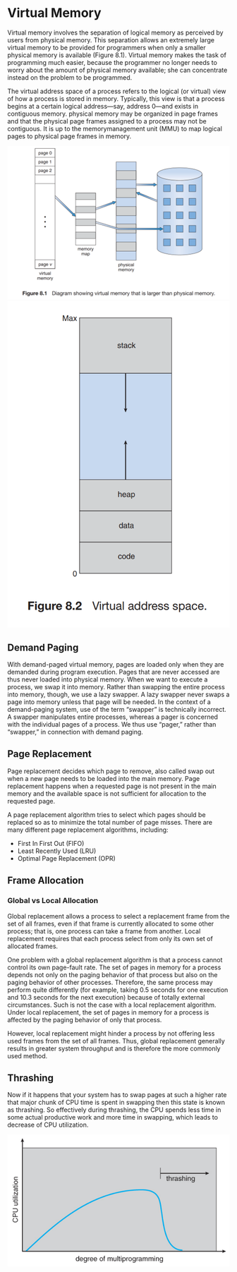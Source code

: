 # Virtual Memory

Virtual memory involves the separation of logical memory as perceived by users from physical memory. This separation allows an extremely large virtual memory to be provided for programmers when only a smaller physical memory is available (Figure 8.1). Virtual memory makes the task of programming much easier, because the programmer no longer needs to worry about the amount of physical memory available; she can concentrate instead on the problem to be programmed.

The virtual address space of a process refers to the logical (or virtual) view of how a process is stored in memory. Typically, this view is that a process begins at a certain logical address—say, address 0—and exists in contiguous memory. physical memory may be organized in page frames and that the physical page frames assigned to a process may not be contiguous. It is up to the memorymanagement unit (MMU) to map logical pages to physical page frames in memory.

![Virtual memory that is larger than physical memory](images/virtual_memory.png)
![Virtual Address Space](images/virtual_addr_space.png)

## Demand Paging

With demand-paged virtual memory, pages are loaded only when they are demanded during program execution. Pages that are never accessed are thus never loaded into physical memory. When we want to execute a process, we swap it into memory. Rather than swapping the entire process into memory, though, we use a lazy swapper. A lazy swapper never swaps a page into memory unless that page will be needed. In the context of a demand-paging system, use of the term “swapper” is technically incorrect. A swapper manipulates entire processes, whereas a pager is concerned with the individual pages of a process. We thus use “pager,” rather than “swapper,” in connection with demand paging.

## Page Replacement

Page replacement decides which page to remove, also called swap out when a new page needs to be loaded into the main memory. Page replacement happens when a requested page is not present in the main memory and the available space is not sufficient for allocation to the requested page.

A page replacement algorithm tries to select which pages should be replaced so as to minimize the total number of page misses. There are many different page replacement algorithms, including:

- First In First Out (FIFO)
- Least Recently Used (LRU)
- Optimal Page Replacement (OPR)

## Frame Allocation

### Global vs Local Allocation

Global replacement allows a process to select a replacement frame from the set of all frames, even if that frame is currently allocated to some other process; that is, one process can take a frame from another. Local replacement requires that each process select from only its own set of allocated frames.

One problem with a global replacement algorithm is that a process cannot control its own page-fault rate. The set of pages in memory for a process depends not only on the paging behavior of that process but also on the paging behavior of other processes. Therefore, the same process may perform quite differently (for example, taking 0.5 seconds for one execution and 10.3 seconds for the next execution) because of totally external circumstances. Such is not the case with a local replacement algorithm. Under local replacement, the set of pages in memory for a process is affected by the paging behavior of only that process.

However, local replacement might hinder a process by not offering less used frames from the set of all frames. Thus, global replacement generally results in greater system throughput and is therefore the more commonly used method.

## Thrashing

Now if it happens that your system has to swap pages at such a higher rate that major chunk of CPU time is spent in swapping then this state is known as thrashing. So effectively during thrashing, the CPU spends less time in some actual productive work and more time in swapping, which leads to decrease of CPU utilization.

![Thrashing](images/thrashing.jpg)

